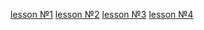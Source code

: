 [lesson №1](https://github.com/Mybono/python/blob/lesson1/hw1.py)
[lesson №2](https://github.com/Mybono/python/blob/lesson2/hw2.py)
[lesson №3](https://github.com/Mybono/python/blob/lesson3/hw3.py)
[lesson №4](https://github.com/Mybono/python/blob/lesson4/hw%204.py)
